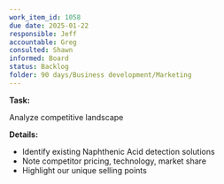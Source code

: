```yaml
---
work_item_id: 1058
due date: 2025-01-22
responsible: Jeff
accountable: Greg
consulted: Shawn
informed: Board
status: Backlog
folder: 90 days/Business development/Marketing
---
```


**Task:**

Analyze competitive landscape

**Details:**

- Identify existing Naphthenic Acid detection solutions
- Note competitor pricing, technology, market share
- Highlight our unique selling points
